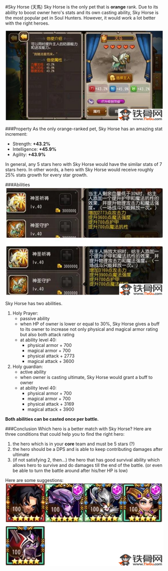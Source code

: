 #Sky Horse (天馬)
Sky Horse is the only pet that is **orange** rank. Due to its ability to boost owner hero's stats and its own casting ability, Sky Horse is the most popular pet in Soul Hunters. However, it would work a lot better with the right heroes.

![sky-horse](1.png "sky-horse")

###Property
As the only orange-ranked pet, Sky Horse has an amazing stat increment: 
  * Strength: **+43.2%**
  * Intelligence: **+45.9%**
  * Agility: **+43.9%**

In general, any 5 stars hero with Sky Horse would have the similar stats of 7 stars hero. In other words, a hero with Sky Horse would receive roughly 25% stats growth for every star growth.

###Abilities
![sky-horse ability](2.png "sky-horse ability")

Sky Horse has two abilities.
  1. Holy Prayer:
      * passive ability
      * when HP of owner is lower or equal to 30%, Sky Horse gives a buff to its owner to increase not only physical and magical armor rating but also both attack rating
      * at ability level 40:
          * physical armor + 700
          * magical armor + 700
          * physical attack + 2773
          * magical attack + 3600
  2. Holy guardian:
      * active ability
      * when owner is casting ultimate, Sky Horse would grant a buff to owner
      * at ability level 40:
          * physical armor + 700
          * magical armor + 700
          * physical attack + 3169
          * magical attack + 3900

**Both abilities can be casted once per battle.**

###Conclusion
Which hero is a better match with Sky Horse? Here are three conditions that could help you to find the right hero:
  1. the hero which is in your **core** team and must be 5 stars (?)
  2. the hero should be a DPS and is able to keep contributing damages after ultimate
  3. (if not satisfying 2, then...) the hero that has good survival ability which allows hero to survive and do damages till the end of the battle. (or even be able to turn the battle around after his/her HP is low)

Here are some suggestions:
![suggestions](3.png "suggestions")

